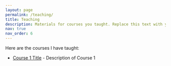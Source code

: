 ```yaml
---
layout: page
permalink: /teaching/
title: Teaching
description: Materials for courses you taught. Replace this text with your description.
nav: true
nav_order: 6
---
```


Here are the courses I have taught:

- [Course 1 Title](/courses/course1/) - Description of Course 1

